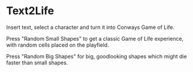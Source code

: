 # Text2Life

Insert text, select a character and turn it into Conways Game of Life.

Press "Random Small Shapes" to get a classic Game of Life experience, with random cells placed on the playfield.

Press "Random Big Shapes" for big, goodlooking shapes which might die faster than small shapes.